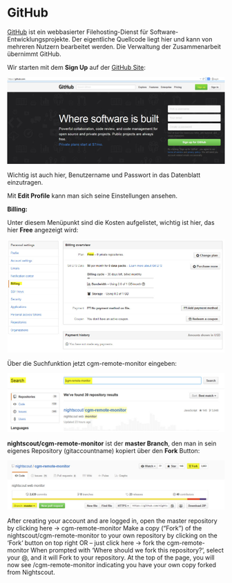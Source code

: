 # GitHub

[GitHub](https://de.wikipedia.org/wiki/GitHub) ist ein webbasierter Filehosting-Dienst für Software-Entwicklungsprojekte. Der eigentliche Quellcode liegt hier und kann von mehreren Nutzern bearbeitet werden. Die Verwaltung der Zusammenarbeit übernimmt GitHub.

Wir starten mit dem **Sign Up** auf der [GitHub Site](https://github.com/):

![github sign up](../images/github/github_sign_up.jpg)

Wichtig ist auch hier, Benutzername und Passwort in das Datenblatt einzutragen.

Mit **Edit Profile** kann man sich seine Einstellungen ansehen. 

**Billing:**

 Unter diesem Menüpunkt sind die Kosten aufgelistet, wichtig ist hier, das hier **Free** angezeigt wird:
 
 ![github_billing](../images/github/github_billing.jpg)
 
  Über die Suchfunktion jetzt cgm-remote-monitor eingeben:
 
 ![github_search](../images/github/github_search.jpg)
 
 **nightscout/cgm-remote-monitor** ist der **master Branch**, den man in sein eigenes Repository (gitaccountname) kopiert über den **Fork** Button:
 
 ![github_branch_master](../images/github/github_branch_master.jpg)
 
 
 
 After creating your account and are logged in, open the master repository by clicking here -> cgm-remote-monitor
Make a copy (“Fork”) of the nightscout/cgm-remote-monitor to your own repository by clicking on the ‘Fork‘ button on top right
OR – just click here -> fork the cgm-remote-monitor
When prompted with ‘Where should we fork this repository?‘, select your @<gitaccountname>, and it will Fork to your repository.
At the top of the page, you will now see <gitaccountname>/cgm-remote-monitor indicating you have your own copy forked from Nightscout.
 
 





